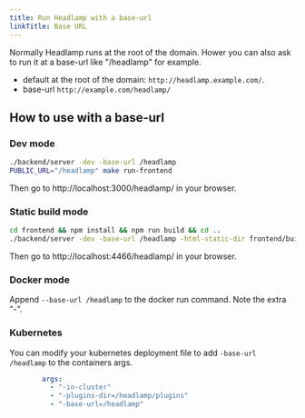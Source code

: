 ```yaml
---
title: Run Headlamp with a base-url
linkTitle: Base URL
---
```


Normally Headlamp runs at the root of the domain. Hower you can also ask 
to run it at a base-url like "/headlamp" for example.

- default at the root of the domain: `http://headlamp.example.com/`.
- base-url `http://example.com/headlamp/` 


## How to use with a base-url


### Dev mode

```bash
./backend/server -dev -base-url /headlamp
PUBLIC_URL="/headlamp" make run-frontend
```

Then go to http://localhost:3000/headlamp/ in your browser.


### Static build mode

```bash
cd frontend && npm install && npm run build && cd ..
./backend/server -dev -base-url /headlamp -html-static-dir frontend/build
```

Then go to http://localhost:4466/headlamp/ in your browser.


### Docker mode

Append `--base-url /headlamp` to the docker run command. Note the extra "-".


### Kubernetes

You can modify your kubernetes deployment file to add `-base-url /headlamp`
to the containers args.

```yaml
        args:
          - "-in-cluster"
          - "-plugins-dir=/headlamp/plugins"
          - "-base-url=/headlamp"
```
